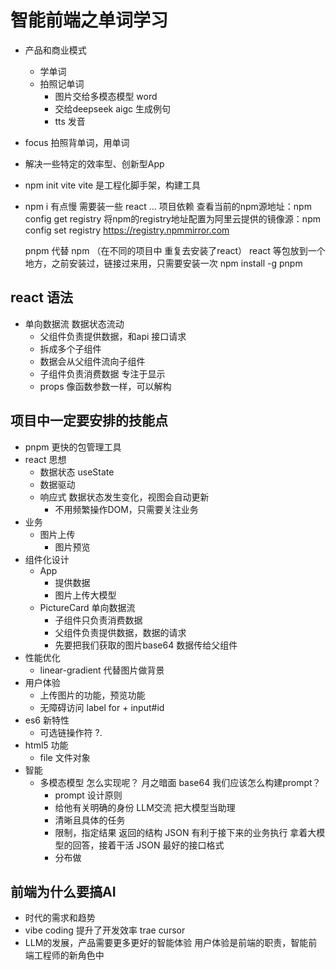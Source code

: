 # 智能前端之单词学习
- 产品和商业模式
    - 学单词 
    - 拍照记单词
        - 图片交给多模态模型 word
        - 交给deepseek aigc 生成例句
        - tts 发音 
- focus
    拍照背单词，用单词
- 解决一些特定的效率型、创新型App

- npm init vite
    vite 是工程化脚手架，构建工具
- npm i 有点慢
    需要装一些 react ... 项目依赖
    查看当前的npm源地址：npm config get registry
    将npm的registry地址配置为阿里云提供的镜像源：npm config set registry https://registry.npmmirror.com

    pnpm 代替 npm （在不同的项目中 重复去安装了react）
    react 等包放到一个地方，之前安装过，链接过来用，只需要安装一次
    npm install -g pnpm 

## react 语法
- 单向数据流
    数据状态流动
    - 父组件负责提供数据，和api 接口请求
    - 拆成多个子组件
    - 数据会从父组件流向子组件
    - 子组件负责消费数据 专注于显示
    - props
        <PictureCard
            uploadImage={uploadImage}
        />
        像函数参数一样，可以解构

## 项目中一定要安排的技能点
- pnpm 更快的包管理工具
- react 思想
    - 数据状态 useState 
    - 数据驱动 
    - 响应式  数据状态发生变化，视图会自动更新
        - 不用频繁操作DOM，只需要关注业务
- 业务
    - 图片上传
        - 图片预览
- 组件化设计 
    - App
        - 提供数据
        - 图片上传大模型
    - PictureCard
        单向数据流
        - 子组件只负责消费数据
        - 父组件负责提供数据，数据的请求
        - 先要把我们获取的图片base64 数据传给父组件
- 性能优化
    - linear-gradient 代替图片做背景
- 用户体验
    - 上传图片的功能，预览功能
    - 无障碍访问
        label for + input#id
- es6 新特性
    - 可选链操作符 ?.
- html5 功能
    - file 文件对象
- 智能
    - 多模态模型
       怎么实现呢？   月之暗面 base64 
       我们应该怎么构建prompt？
       - prompt 设计原则
        - 给他有关明确的身份 LLM交流 把大模型当助理
        - 清晰且具体的任务
        - 限制，指定结果
            返回的结构 JSON
            有利于接下来的业务执行
            拿着大模型的回答，接着干活
            JSON 最好的接口格式
        - 分布做

## 前端为什么要搞AI
- 时代的需求和趋势
- vibe coding 提升了开发效率 trae cursor
- LLM的发展，产品需要更多更好的智能体验
    用户体验是前端的职责，智能前端工程师的新角色中

